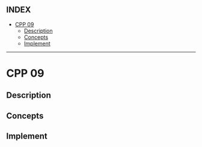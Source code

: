 ## INDEX

- [CPP 09](#cpp-09)
	- [Description](#description)
	- [Concepts](#concepts)
	- [Implement](#implement)

---
# CPP 09

## Description

## Concepts

## Implement